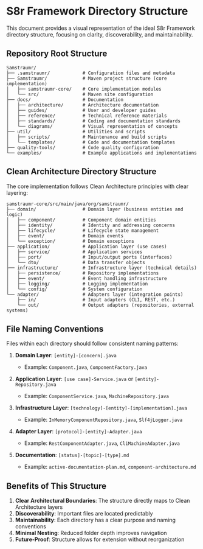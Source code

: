 # S8r Framework Directory Structure

This document provides a visual representation of the ideal S8r Framework directory structure, focusing on clarity, discoverability, and maintainability.

## Repository Root Structure

```
Samstraumr/
├── .samstraumr/            # Configuration files and metadata
├── Samstraumr/             # Maven project structure (core implementation)
│   ├── samstraumr-core/    # Core implementation modules
│   └── src/                # Maven site configuration
├── docs/                   # Documentation
│   ├── architecture/       # Architecture documentation
│   ├── guides/             # User and developer guides
│   ├── reference/          # Technical reference materials
│   ├── standards/          # Coding and documentation standards
│   └── diagrams/           # Visual representation of concepts
├── util/                   # Utilities and scripts
│   ├── scripts/            # Maintenance and build scripts
│   └── templates/          # Code and documentation templates
├── quality-tools/          # Code quality configuration
└── examples/               # Example applications and implementations
```

## Clean Architecture Directory Structure

The core implementation follows Clean Architecture principles with clear layering:

```
samstraumr-core/src/main/java/org/samstraumr/
├── domain/                 # Domain layer (business entities and logic)
│   ├── component/          # Component domain entities
│   ├── identity/           # Identity and addressing concerns
│   ├── lifecycle/          # Lifecycle state management
│   ├── event/              # Domain events
│   └── exception/          # Domain exceptions
├── application/            # Application layer (use cases)
│   ├── service/            # Application services
│   ├── port/               # Input/output ports (interfaces)
│   └── dto/                # Data transfer objects
├── infrastructure/         # Infrastructure layer (technical details)
│   ├── persistence/        # Repository implementations
│   ├── event/              # Event handling infrastructure
│   ├── logging/            # Logging implementation
│   └── config/             # System configuration
└── adapter/                # Adapters layer (integration points)
    ├── in/                 # Input adapters (CLI, REST, etc.)
    └── out/                # Output adapters (repositories, external systems)
```

## File Naming Conventions

Files within each directory should follow consistent naming patterns:

1. **Domain Layer**: `[entity]-[concern].java`
   - Example: `Component.java`, `ComponentFactory.java`

2. **Application Layer**: `[use case]-Service.java` or `[entity]-Repository.java`
   - Example: `ComponentService.java`, `MachineRepository.java`

3. **Infrastructure Layer**: `[technology]-[entity]-[implementation].java`
   - Example: `InMemoryComponentRepository.java`, `Slf4jLogger.java`

4. **Adapter Layer**: `[protocol]-[entity]-Adapter.java`
   - Example: `RestComponentAdapter.java`, `CliMachineAdapter.java`

5. **Documentation**: `[status]-[topic]-[type].md`
   - Example: `active-documentation-plan.md`, `component-architecture.md`

## Benefits of This Structure

1. **Clear Architectural Boundaries**: The structure directly maps to Clean Architecture layers
2. **Discoverability**: Important files are located predictably
3. **Maintainability**: Each directory has a clear purpose and naming conventions
4. **Minimal Nesting**: Reduced folder depth improves navigation
5. **Future-Proof**: Structure allows for extension without reorganization